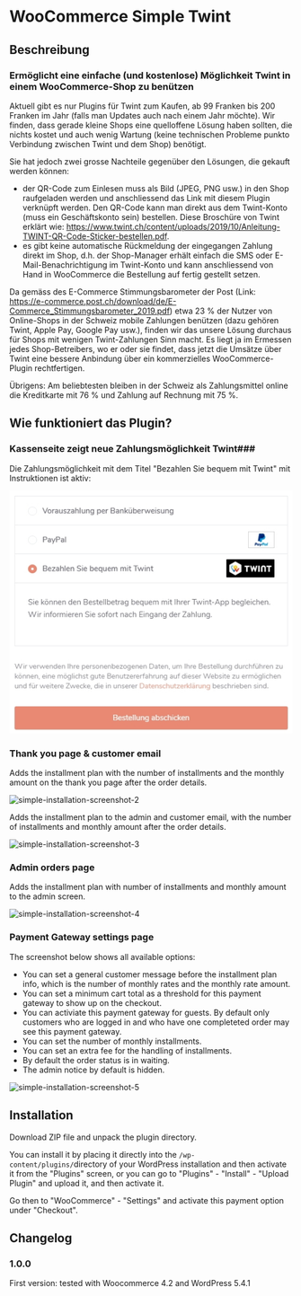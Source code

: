 # WooCommerce Simple Twint #

## Beschreibung ##

### Ermöglicht eine einfache (und kostenlose) Möglichkeit Twint in einem WooCommerce-Shop zu benützen ###

Aktuell gibt es nur Plugins für Twint zum Kaufen, ab 99 Franken bis 200 Franken im Jahr (falls man Updates auch nach einem Jahr möchte). Wir finden, dass gerade kleine Shops eine quelloffene Lösung haben sollten, die nichts kostet und auch wenig Wartung (keine technischen Probleme punkto Verbindung zwischen Twint und dem Shop) benötigt.

Sie hat jedoch zwei grosse Nachteile gegenüber den Lösungen, die gekauft werden können:

- der QR-Code zum Einlesen muss als Bild (JPEG, PNG usw.) in den Shop raufgeladen werden und anschliessend das Link mit diesem Plugin verknüpft werden. Den QR-Code kann man direkt aus dem Twint-Konto (muss ein Geschäftskonto sein) bestellen. Diese Broschüre von Twint erklärt wie: https://www.twint.ch/content/uploads/2019/10/Anleitung-TWINT-QR-Code-Sticker-bestellen.pdf.
- es gibt keine automatische Rückmeldung der eingegangen Zahlung direkt im Shop, d.h. der Shop-Manager erhält einfach die SMS oder E-Mail-Benachrichtigung im Twint-Konto und kann anschliessend von Hand in WooCommerce die Bestellung auf fertig gestellt setzen.

Da gemäss des E-Commerce Stimmungsbarometer der Post (Link: https://e-commerce.post.ch/download/de/E-Commerce_Stimmungsbarometer_2019.pdf) etwa 23 % der Nutzer von Online-Shops in der Schweiz mobile Zahlungen benützen (dazu gehören Twint, Apple Pay, Google Pay usw.), finden wir das unsere Lösung durchaus für Shops mit wenigen Twint-Zahlungen Sinn macht. Es liegt ja im Ermessen jedes Shop-Betreibers, wo er oder sie findet, dass jetzt die Umsätze über Twint eine bessere Anbindung über ein kommerzielles WooCommerce-Plugin rechtfertigen.

Übrigens: Am beliebtesten bleiben in der Schweiz als Zahlungsmittel online die Kreditkarte mit 76 % und Zahlung auf Rechnung mit 75 %.

## Wie funktioniert das Plugin? ###

### Kassenseite zeigt neue Zahlungsmöglichkeit Twint###

Die Zahlungsmöglichkeit mit dem Titel "Bezahlen Sie bequem mit Twint" mit Instruktionen ist aktiv:

![simple-twint-screenshot-1](simple-twint-screenshot-1.jpg)

### Thank you page & customer email ###

Adds the installment plan with the number of installments and the monthly amount on the thank you page after the order details.

![simple-installation-screenshot-2](simple-installation-screenshot-2.jpg)

Adds the installment plan to the admin and customer email, with the number of installments and monthly amount after the order details.

![simple-installation-screenshot-3](simple-installation-screenshot-3.jpg)

### Admin orders page ###

Adds the installment plan with number of installments and monthly amount to the admin screen.

![simple-installation-screenshot-4](simple-installation-screenshot-4.jpg)

### Payment Gateway settings page ###

The screenshot below shows all available options:

- You can set a general customer message before the installment plan info, which is the number of monthly rates and the monthly rate amount.
- You can set a minimum cart total as a threshold for this payment gateway to show up on the checkout.
- You can activiate this payment gateway for guests. By default only customers who are logged in and who have one completeted order may see this payment gateway.
- You can set the number of monthly installments.
- You can set an extra fee for the handling of installments.
- By default the order status is in waiting.
- The admin notice by default is hidden.

![simple-installation-screenshot-5](simple-installation-screenshot-5.jpg)

## Installation ##
Download ZIP file and unpack the plugin directory.

You can install it by placing it directly into the `/wp-content/plugins/`directory of your WordPress installation and then activate it from the "Plugins" screen, or you can go to "Plugins" - "Install" - "Upload Plugin" and upload it, and then activate it.

Go then to "WooCommerce" - "Settings" and activate this payment option under "Checkout".

## Changelog ##

### 1.0.0 ###
First version: tested with Woocommerce 4.2 and WordPress 5.4.1
